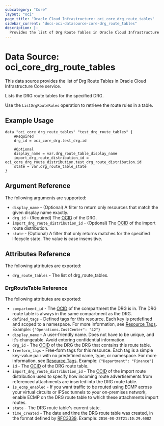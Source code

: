 ```yaml
---
subcategory: "Core"
layout: "oci"
page_title: "Oracle Cloud Infrastructure: oci_core_drg_route_tables"
sidebar_current: "docs-oci-datasource-core-drg_route_tables"
description: |-
  Provides the list of Drg Route Tables in Oracle Cloud Infrastructure Core service
---
```


# Data Source: oci_core_drg_route_tables
This data source provides the list of Drg Route Tables in Oracle Cloud Infrastructure Core service.

Lists the DRG route tables for the specified DRG.

Use the `ListDrgRouteRules` operation to retrieve the route rules in a table.


## Example Usage

```hcl
data "oci_core_drg_route_tables" "test_drg_route_tables" {
	#Required
	drg_id = oci_core_drg.test_drg.id

	#Optional
	display_name = var.drg_route_table_display_name
	import_drg_route_distribution_id = oci_core_drg_route_distribution.test_drg_route_distribution.id
	state = var.drg_route_table_state
}
```

## Argument Reference

The following arguments are supported:

* `display_name` - (Optional) A filter to return only resources that match the given display name exactly. 
* `drg_id` - (Required) The [OCID](https://docs.cloud.oracle.com/iaas/Content/General/Concepts/identifiers.htm) of the DRG.
* `import_drg_route_distribution_id` - (Optional) The [OCID](https://docs.cloud.oracle.com/iaas/Content/General/Concepts/identifiers.htm) of the import route distribution. 
* `state` - (Optional) A filter that only returns matches for the specified lifecycle state. The value is case insensitive. 


## Attributes Reference

The following attributes are exported:

* `drg_route_tables` - The list of drg_route_tables.

### DrgRouteTable Reference

The following attributes are exported:

* `compartment_id` - The [OCID](https://docs.cloud.oracle.com/iaas/Content/General/Concepts/identifiers.htm) of the compartment the DRG is in. The DRG route table is always in the same compartment as the DRG. 
* `defined_tags` - Defined tags for this resource. Each key is predefined and scoped to a namespace. For more information, see [Resource Tags](https://docs.cloud.oracle.com/iaas/Content/General/Concepts/resourcetags.htm).  Example: `{"Operations.CostCenter": "42"}` 
* `display_name` - A user-friendly name. Does not have to be unique, and it's changeable. Avoid entering confidential information. 
* `drg_id` - The [OCID](https://docs.cloud.oracle.com/iaas/Content/General/Concepts/identifiers.htm) of the DRG the DRG that contains this route table. 
* `freeform_tags` - Free-form tags for this resource. Each tag is a simple key-value pair with no predefined name, type, or namespace. For more information, see [Resource Tags](https://docs.cloud.oracle.com/iaas/Content/General/Concepts/resourcetags.htm).  Example: `{"Department": "Finance"}` 
* `id` - The [OCID](https://docs.cloud.oracle.com/iaas/Content/General/Concepts/identifiers.htm) of the DRG route table. 
* `import_drg_route_distribution_id` - The [OCID](https://docs.cloud.oracle.com/iaas/Content/General/Concepts/identifiers.htm) of the import route distribution used to specify how incoming route advertisements from referenced attachments are inserted into the DRG route table. 
* `is_ecmp_enabled` - If you want traffic to be routed using ECMP across your virtual circuits or IPSec tunnels to your on-premises network, enable ECMP on the DRG route table to which these attachments import routes. 
* `state` - The DRG route table's current state.
* `time_created` - The date and time the DRG route table was created, in the format defined by [RFC3339](https://tools.ietf.org/html/rfc3339).  Example: `2016-08-25T21:10:29.600Z` 

